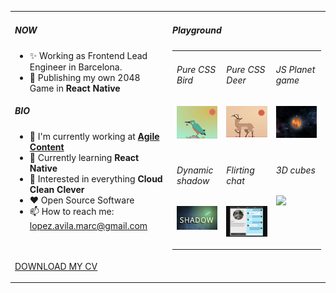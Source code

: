 <table width="100% !important"><tr><td valign="top" width="50%">

##### NOW

- ✨ Working as Frontend Lead Engineer in Barcelona.
- 🎯 Publishing my own 2048 Game in **React Native**

##### BIO

- 🏢 I'm currently working at [**Agile Content**](https://www.agilecontent.com)
- 🌱 Currently learning **React Native**
- 🧐 Interested in everything **Cloud Clean Clever**
- ❤️ Open Source Software
- 📫 How to reach me: lopez.avila.marc@gmail.com
    
<br/><br/>
[DOWNLOAD MY CV](https://github.com/MarcLopezAvila/MarcLopezAvila/blob/master/CV.pdf)

</td><td valign="top" width="50%">

##### Playground
    
<table><tr><td valign="top" width="33%">
  
###### Pure CSS Bird
[<img src="https://github.com/MarcLopezAvila/pure-css-bird/blob/master/img/bird.png?raw=true" width="100">](https://github.com/MarcLopezAvila/pure-css-bird)

</td>

<td valign="top" width="33%">

###### Pure CSS Deer
[<img src="https://github.com/MarcLopezAvila/pure-css-deer/blob/master/img/preview.png?raw=true" width="100">](https://github.com/MarcLopezAvila/pure-css-deer)

</td>

<td valign="top" width="33%">

###### JS Planet game
[<img src="https://github.com/MarcLopezAvila/planet-defense-game/blob/master/img/game.png?raw=true" width="100">](https://github.com/MarcLopezAvila/planet-defense-game)

</td>

</tr><tr><td valign="top" width="33%">
  
###### Dynamic shadow
[<img src="https://github.com/MarcLopezAvila/js-dynamic-shadow/blob/master/img/preview.png?raw=true" width="100">](https://github.com/MarcLopezAvila/js-dynamic-shadow)

</td>

<td valign="top" width="33%">

###### Flirting chat
[<img src="https://github.com/MarcLopezAvila/flirting-chat-demo/blob/master/img/preview.png?raw=true" width="100">](https://github.com/MarcLopezAvila/flirting-chat-demo)

</td>

<td valign="top" width="33%">

###### 3D cubes
[<img src="https://github.com/MarcLopezAvila/pure-css-3d-cubes/blob/master/img/preview.png?raw=true" width="100">](https://github.com/MarcLopezAvila/pure-css-3d-cubes)

</td></tr></table>

</td></tr></table>
